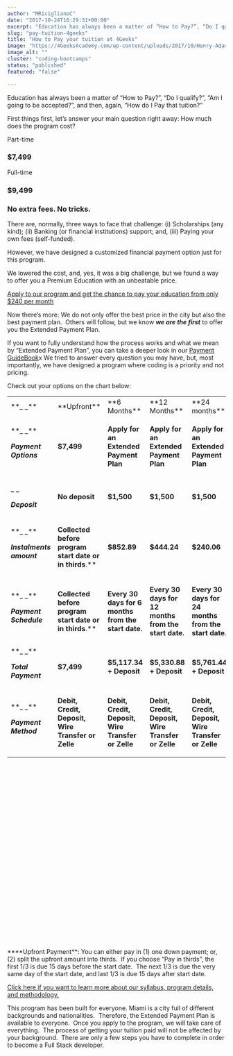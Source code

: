 ```yaml
---
author: "MRiciglianoC"
date: "2017-10-24T16:29:31+00:00"
excerpt: "Education has always been a matter of “How to Pay?”, “Do I qualify?”, Am I going to be accepted?”, and then, again “How do I Pay that tuition?”."
slug: "pay-tuition-4geeks"
title: "How to Pay your tuition at 4Geeks"
image: "https://4GeeksAcademy.com/wp-content/uploads/2017/10/Henry-Adams-said-.jpg"
image_alt: ""
cluster: "coding-bootcamps"
status: "published"
featured: "false"

---
```


Education has always been a matter of “How to Pay?”, “Do I qualify?”, “Am I going to be accepted?”, and then, again, “How do I Pay that tuition?”

First things first, let’s answer your main question right away: How much does the program cost?

Part-time
### $7,499

Full-time
### $9,499


### No extra fees. No tricks.


There are, normally, three ways to face that challenge: (i) Scholarships (any kind); (ii) Banking (or financial institutions) support; and, (iii) Paying your own fees (self-funded).

However, we have designed a customized financial payment option just for this program.

We lowered the cost, and, yes, it was a big challenge, but we found a way to offer you a Premium Education with an unbeatable price.

[Apply to our program and get the chance to pay your education from only $240 per month](/apply/)

Now there’s more: We do not only offer the best price in the city but also the best payment plan.  Others will follow, but we know _**we are the first**_ to offer you the Extended Payment Plan.

If you want to fully understand how the process works and what we mean by “Extended Payment Plan”, you can take a deeper look in our [Payment GuideBook](https://storage.googleapis.com/4geeks-academy-website/Material%20(PDF%20and%20Images)%20website/4GA%20Financial%20Guidebook.pdf)x We tried to answer every question you may have, but, most importantly, we have designed a program where coding is a priority and not pricing.

Check out your options on the chart below:


<table width="854" style="height: 1255px;" >
<tbody >
<tr >

<td width="86" >**_ _**
</td>

<td width="86" >**Upfront**
</td>

<td width="90" >**6 Months**
</td>

<td width="90" >**12 Months**
</td>

<td width="90" >**24 months**
</td>
</tr>
<tr >

<td width="86" >**_ _**


**_Payment Options_**



</td>

<td width="86" style="text-align: left;" >

**$7,499**
</td>

<td width="90" style="text-align: left;" >

**Apply for an Extended Payment Plan**

</td>

<td width="90" style="text-align: left;" > 

**Apply for an Extended Payment Plan**


</td>

<td width="90" style="text-align: left;" > 

**Apply for an Extended Payment Plan**


</td>
</tr>
<tr >

<td width="86" >


**_ _**




**_Deposit_**



</td>

<td width="86" >

**No deposit**
</td>

<td width="90" >

**$1,500**


</td>

<td width="90" >

**$1,500**


</td>

<td width="90" >

**$1,500**


</td>
</tr>
<tr >

<td width="86" >**_ _**

**_Instalments amount_**
</td>

<td width="86" >

**Collected before program start date or in thirds**.**


</td>

<td width="90" >

**$852.89**
</td>

<td width="90" >

**$444.24**
</td>

<td width="90" >

**$240.06**


</td>
</tr>
<tr >

<td width="86" >**_ _**

**_Payment Schedule_**
</td>

<td width="86" >

**Collected before program start date or in thirds**.**


</td>

<td width="90" >

**Every 30 days for 6 months from the start date.**
</td>

<td width="90" >

**Every 30 days for 12 months from the start date.**
</td>

<td width="90" >

**Every 30 days for 24 months from the start date.**


</td>
</tr>
<tr >

<td width="86" >**_ _**

**_Total Payment_**
</td>

<td width="86" >

**$7,499**
</td>

<td width="90" >

**$5,117.34 + Deposit**
</td>

<td width="90" >

**$5,330.88 + Deposit**
</td>

<td width="90" >

**$5,761.44 + Deposit**


</td>
</tr>
<tr >

<td width="86" style="text-align: left;" >**_ _**

**_Payment Method_**
</td>

<td width="86" style="text-align: left;" >

**Debit, Credit, Deposit, Wire Transfer or Zelle**
</td>

<td width="90" style="text-align: left;" >

**Debit, Credit, Deposit, Wire Transfer or Zelle**
</td>

<td width="90" style="text-align: left;" >

**Debit, Credit, Deposit, Wire Transfer or Zelle**
</td>

<td width="90" >







**Debit, Credit, Deposit, Wire Transfer or Zelle**



</td>
</tr>
</tbody>
</table>
****Upfront Payment**: You can either pay in (1) one down payment; or, (2) split the upfront amount into thirds.  If you choose “Pay in thirds”, the first 1/3 is due 15 days before the start date.  The next 1/3 is due the very same day of the start date, and last 1/3 is due 15 days after start date.


[Click here if you want to learn more about our syllabus, program details, and methodology.](/us/coding-bootcamps/part-time-full-stack-developer)


This program has been built for everyone. Miami is a city full of different backgrounds and nationalities.  Therefore, the Extended Payment Plan is available to everyone.  Once you apply to the program, we will take care of everything.  The process of getting your tuition paid will not be affected by your background.  There are only a few steps you have to complete in order to become a Full Stack developer.
